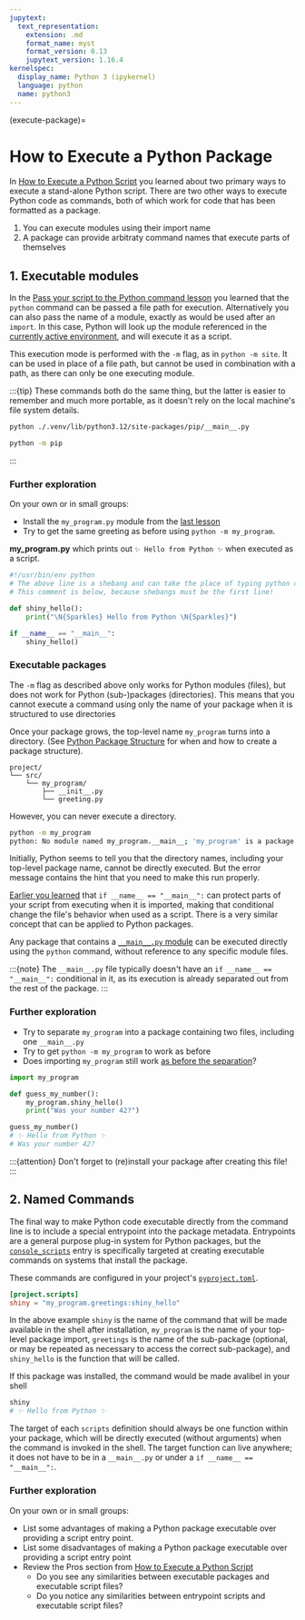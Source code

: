 ```yaml
---
jupytext:
  text_representation:
    extension: .md
    format_name: myst
    format_version: 0.13
    jupytext_version: 1.16.4
kernelspec:
  display_name: Python 3 (ipykernel)
  language: python
  name: python3
---
```


(execute-package)=
# How to Execute a Python Package

In [How to Execute a Python Script](execute-script) you learned about two primary ways to execute a stand-alone Python script.
There are two other ways to execute Python code as commands, both of which work for code that has been formatted as a package.

1. You can execute modules using their import name
2. A package can provide arbitraty command names that execute parts of themselves

## 1. Executable modules

In the [Pass your script to the Python command lesson](execute-script-pass-to-python) you learned that the `python` command can
be passed a file path for execution. Alternatively you can also pass the name of a module, exactly as would be used after an `import`.
In this case, Python will look up the module referenced in the
[currently active environment](https://packaging.python.org/en/latest/guides/installing-using-pip-and-virtual-environments/#create-and-use-virtual-environments),
and will execute it as a script.

This execution mode is performed with the `-m` flag, as in `python -m site`. It can be used in place of a file
path, but cannot be used in combination with a path, as there can only be one executing module.

:::{tip}
These commands both do the same thing, but the latter is easier to remember and much more portable, as it doesn't rely
on the local machine's file system details.

```bash
python ./.venv/lib/python3.12/site-packages/pip/__main__.py
```

```bash
python -m pip
```
:::

### Further exploration

On your own or in small groups:

* Install the `my_program.py` module from the [last lesson](execute-script-launch-command)
* Try to get the same greeting as before using `python -m my_program`.

**my_program.py** which prints out `✨ Hello from Python ✨` when executed as a script.

```python
#!/usr/bin/env python
# The above line is a shebang and can take the place of typing python on the command line
# This comment is below, because shebangs must be the first line!

def shiny_hello():
    print("\N{Sparkles} Hello from Python \N{Sparkles}")

if __name__ == "__main__":
    shiny_hello()
```

### Executable packages

The `-m` flag as described above only works for Python modules (files), but does not work for Python (sub-)packages (directories).
This means that you cannot execute a command using only the name of your package when it is structured to use directories

Once your package grows, the top-level name `my_program` turns into a directory.
(See [Python Package Structure](https://www.pyopensci.org/python-package-guide/package-structure-code/python-package-structure.html)
for when and how to create a package structure).
```
project/
└── src/
    └── my_program/
        ├── __init__.py
        └── greeting.py
```

However, you can never execute a directory.
```bash
python -m my_program
python: No module named my_program.__main__; 'my_program' is a package and cannot be directly executed
```

Initially, Python seems to tell you that the directory names, including your top-level package name,
cannot be directly executed. But the error message contains the hint that you need to make this run properly.

[Earlier you learned](execute-script-name-eq-main) that `if __name__ == "__main__":` can protect parts of your
script from executing when it is imported, making that conditional change the file's behavior when used as a script.
There is a very similar concept that can be applied to Python packages.

Any package that contains a [`__main__.py` module](https://docs.python.org/3/library/__main__.html#module-__main__)
can be executed directly using the `python` command, without reference to any specific module files.

:::{note}
The `__main__.py` file typically doesn't have an `if __name__ == "__main__":` conditional in it, as its execution
is already separated out from the rest of the package.
:::

### Further exploration

- Try to separate `my_program` into a package containing two files, including one `__main__.py`
- Try to get `python -m my_program` to work as before
- Does importing `my_program` still work [as before the separation](execute-script-name-eq-main)?

```python
import my_program

def guess_my_number():
    my_program.shiny_hello()
    print("Was your number 42?")

guess_my_number()
# ✨ Hello from Python ✨
# Was your number 42?
```

:::{attention}
Don't forget to (re)install your package after creating this file!
:::

## 2. Named Commands

The final way to make Python code executable directly from the command line is to include a special entrypoint
into the package metadata. Entrypoints are a general purpose plug-in system for Python packages, but the
[`console_scripts`](https://packaging.python.org/en/latest/specifications/entry-points/#use-for-scripts)
entry is specifically targeted at creating executable commands on systems that install the package.

These commands are configured in your project's [`pyproject.toml`](https://www.pyopensci.org/python-package-guide/tutorials/pyproject-toml.html#what-is-a-pyproject-toml-file).

```toml
[project.scripts]
shiny = "my_program.greetings:shiny_hello"
```

In the above example `shiny` is the name of the command that will be made available in the shell after installation,
`my_program` is the name of your top-level package import, `greetings` is the name of the sub-package (optional, or may be
repeated as necessary to access the correct sub-package), and `shiny_hello` is the function that will be called.

If this package was installed, the command would be made avalibel in your shell

```bash
shiny
# ✨ Hello from Python ✨
```

The target of each `scripts` definition should always be one function within your package, which will be directly executed (without arguments)
when the command is invoked in the shell. The target function can live anywhere; it does not have to be in a `__main__.py` or under a `if __name__ == "__main__":`.

### Further exploration

On your own or in small groups:

- List some advantages of making a Python package executable over providing a script entry point.
- List some disadvantages of making a Python package executable over providing a script entry point
- Review the Pros section from [How to Execute a Python Script](execute-script-comparison)
  - Do you see any similarities between executable packages and executable script files?
  - Do you notice any similarities between entrypoint scripts and executable script files?